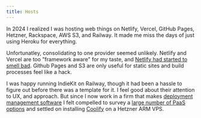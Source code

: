```yaml
---
title: Hosts
---
```


In 2024 I realized I was hosting web things on Netlify, Vercel, GitHub Pages, Hetzner, Rackspace, AWS S3, and Railway. It made me miss the days of just using Heroku for everything.

Unfortunatley, consolidating to one provider seemed unlikely. Netlify and Vercel are too "framework aware" for my taste, and [Netlify had started to smell bad](https://news.ycombinator.com/item?id=38708794). Github Pages and S3 are only useful for static sites and build processes feel like a hack.

I was happy running IndieKit on Railway, though it had been a hassle to figure out before there was a template for it. I feel good about their attention to UX, and approach. But since I now work in a firm that makes [deployment management software](https://juju.is/) I felt compelled to survey a [large number of PaaS options](https://github.com/debarshibasak/awesome-paas) and settled on installing [Coolify](./coolify) on a Hetzner ARM VPS.
